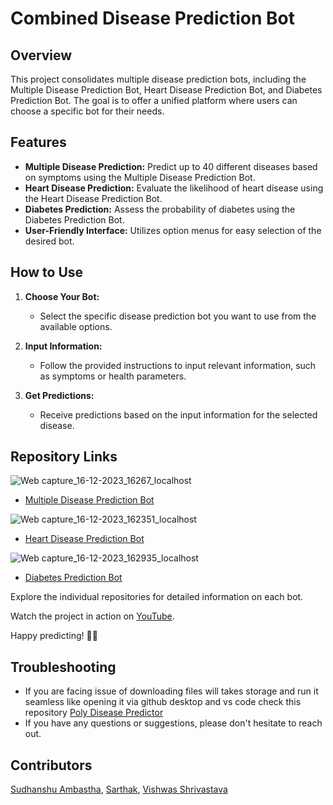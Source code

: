 # Combined Disease Prediction Bot

## Overview

This project consolidates multiple disease prediction bots, including the Multiple Disease Prediction Bot, Heart Disease Prediction Bot, and Diabetes Prediction Bot. The goal is to offer a unified platform where users can choose a specific bot for their needs.

## Features

- **Multiple Disease Prediction:** Predict up to 40 different diseases based on symptoms using the Multiple Disease Prediction Bot.
- **Heart Disease Prediction:** Evaluate the likelihood of heart disease using the Heart Disease Prediction Bot.
- **Diabetes Prediction:** Assess the probability of diabetes using the Diabetes Prediction Bot.
- **User-Friendly Interface:** Utilizes option menus for easy selection of the desired bot.

## How to Use

1. **Choose Your Bot:**
   - Select the specific disease prediction bot you want to use from the available options.
   
2. **Input Information:**
   - Follow the provided instructions to input relevant information, such as symptoms or health parameters.

3. **Get Predictions:**
   - Receive predictions based on the input information for the selected disease.

## Repository Links

![Web capture_16-12-2023_16267_localhost](https://github.com/Sudhanshu-Ambastha/Google-background/assets/135802131/a7e19e30-aa09-4838-85c2-f1b69d2949cd)
- [Multiple Disease Prediction Bot](https://github.com/Sudhanshu-Ambastha/Multiple-Disease-Prediction-Bot)

![Web capture_16-12-2023_162351_localhost](https://github.com/Sudhanshu-Ambastha/Google-background/assets/135802131/10dc50a7-ac7d-4972-bf52-736f448a6ca4)  
- [Heart Disease Prediction Bot](https://github.com/Sudhanshu-Ambastha/Heart-Disease-Prediction-Bot)

![Web capture_16-12-2023_162935_localhost](https://github.com/Sudhanshu-Ambastha/Google-background/assets/135802131/b33c540d-9cb2-410c-b83c-37b99be726de)  
- [Diabetes Prediction Bot](https://github.com/Sudhanshu-Ambastha/Diabetes-Prediction-Bot)

Explore the individual repositories for detailed information on each bot. 

Watch the project in action on [YouTube](https://youtu.be/G7AvMkZ0VGM?si=CA6lqU6VS_5lYA4w).

Happy predicting! 🤖💙

## Troubleshooting
- If you are facing issue of downloading files will takes storage and run it seamless like opening it via github desktop and vs code check this repository
[Poly Disease Predictor](https://github.com/Sudhanshu-Ambastha/Poly-Disease-Predictor)
- If you have any questions or suggestions, please don't hesitate to reach out.

## Contributors
[Sudhanshu Ambastha](https://github.com/Sudhanshu-Ambastha), [Sarthak](https://github.com/Sarthak966829), [Vishwas Shrivastava](https://github.com/Vishwas567917)
